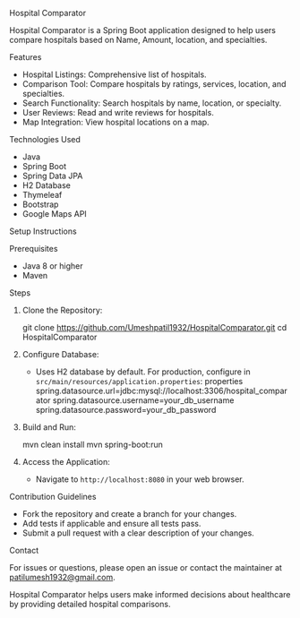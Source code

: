  Hospital Comparator

  Hospital Comparator is a Spring Boot application designed to help users compare hospitals based on Name, Amount, location, and specialties.
  
 Features

- Hospital Listings: Comprehensive list of hospitals.
- Comparison Tool: Compare hospitals by ratings, services, location, and specialties.
- Search Functionality: Search hospitals by name, location, or specialty.
- User Reviews: Read and write reviews for hospitals.
- Map Integration: View hospital locations on a map.

 Technologies Used

- Java
- Spring Boot
- Spring Data JPA
- H2 Database
- Thymeleaf
- Bootstrap
- Google Maps API

 Setup Instructions

 Prerequisites

- Java 8 or higher
- Maven

 Steps

1. Clone the Repository:
 
   git clone https://github.com/Umeshpatil1932/HospitalComparator.git
   cd HospitalComparator
   

2. Configure Database:
   - Uses H2 database by default. For production, configure in `src/main/resources/application.properties`:
     properties
     spring.datasource.url=jdbc:mysql://localhost:3306/hospital_comparator
     spring.datasource.username=your_db_username
     spring.datasource.password=your_db_password
     

3. Build and Run:

   mvn clean install
   mvn spring-boot:run
   

4. Access the Application:
   - Navigate to `http://localhost:8080` in your web browser.

 Contribution Guidelines

- Fork the repository and create a branch for your changes.
- Add tests if applicable and ensure all tests pass.
- Submit a pull request with a clear description of your changes.


 Contact

For issues or questions, please open an issue or contact the maintainer at patilumesh1932@gmail.com.

Hospital Comparator helps users make informed decisions about healthcare by providing detailed hospital comparisons.
